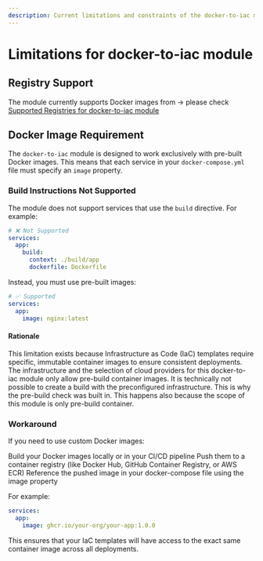 ```yaml
---
description: Current limitations and constraints of the docker-to-iac module
---
```


# Limitations for docker-to-iac module

## Registry Support

The module currently supports Docker images from -> please check [Supported Registries for docker-to-iac module](/docs/docker-to-iac/supported-registries.md)

## Docker Image Requirement

The `docker-to-iac` module is designed to work exclusively with pre-built Docker images. This means that each service in your `docker-compose.yml` file must specify an `image` property.

### Build Instructions Not Supported

The module does not support services that use the `build` directive. For example:

```yaml [docker-compose.yml]
# ❌ Not Supported
services:
  app:
    build:
      context: ./build/app
      dockerfile: Dockerfile
```

Instead, you must use pre-built images:

```yaml [docker-compose.yml]
# ✅ Supported
services:
  app:
    image: nginx:latest
```

#### Rationale

This limitation exists because Infrastructure as Code (IaC) templates require specific, immutable container images to ensure consistent deployments. The infrastructure and the selection of cloud providers for this docker-to-iac module only allow pre-build container images. It is technically not possible to create a build with the preconfigured infrastructure. This is why the pre-build check was built in. This happens also because the scope of this module is only pre-build container.

### Workaround

If you need to use custom Docker images:

Build your Docker images locally or in your CI/CD pipeline
Push them to a container registry (like Docker Hub, GitHub Container Registry, or AWS ECR)
Reference the pushed image in your docker-compose file using the image property

For example:

```yaml
services:
  app:
    image: ghcr.io/your-org/your-app:1.0.0
```

This ensures that your IaC templates will have access to the exact same container image across all deployments.
